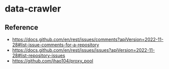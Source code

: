 # data-crawler

## Reference

- https://docs.github.com/en/rest/issues/comments?apiVersion=2022-11-28#list-issue-comments-for-a-repository
- https://docs.github.com/en/rest/issues/issues?apiVersion=2022-11-28#list-repository-issues
- https://github.com/jhao104/proxy_pool
